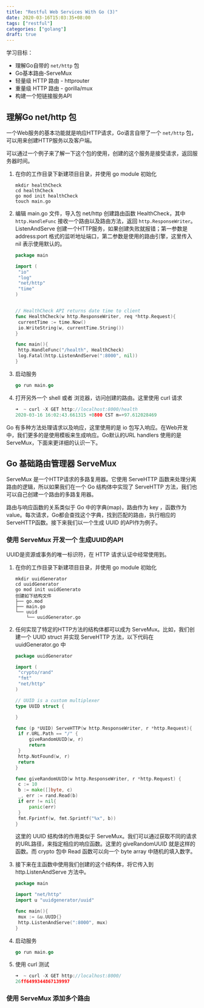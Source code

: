 ```yaml
---
title: "Restful Web Services With Go (3)"
date: 2020-03-16T15:03:35+08:00
tags: ["restful"]
categories: ["golang"]
draft: true
---
```


学习目标：

- 理解Go自带的 `net/http` 包
- Go基本路由-ServeMux
- 轻量级 HTTP 路由 - httprouter
- 重量级 HTTP 路由 - gorilla/mux
- 构建一个短链接服务API

## 理解Go net/http 包

一个Web服务的基本功能就是响应HTTP请求，Go语言自带了一个 `net/http` 包，可以用来创建HTTP服务以及客户端。

可以通过一个例子来了解一下这个包的使用，创建的这个服务是接受请求，返回服务器时间。

1. 在你的工作目录下新建项目目录，并使用 go module 初始化

   ```shell
   mkdir healthCheck
   cd healthCheck
   go mod init healthCheck
   touch main.go
   ```

2. 编辑 main.go 文件，导入包 net/http 创建路由函数 HealthCheck，其中 `http.HandleFunc` 接收一个路由以及路由方法，返回 `http.ResponseWriter`。 ListenAndServe 创建一个HTTP服务，如果创建失败就报错；第一参数是 address:port 格式的监听地址端口，第二参数是使用的路由引擎，这里传入 nil 表示使用默认的。

   ```go
   package main
   
   import (
   	"io"
   	"log"
   	"net/http"
   	"time"
   )
   
   
   // HealthCheck API returns date time to client
   func HealthCheck(w http.ResponseWriter, req *http.Request){
   	currentTime := time.Now()
   	io.WriteString(w, currentTime.String())
   }
   
   func main(){
   	http.HandleFunc("/health", HealthCheck)
   	log.Fatal(http.ListenAndServe(":8000", nil))
   }
   ```

3. 启动服务

   ```go
   go run main.go
   ```

4. 打开另外一个 shell 或者 浏览器，访问创建的路由。这里使用 curl 请求

   ```go
   ➜  ~ curl -X GET http://localhost:8000/health
   2020-03-16 16:02:43.661315 +0800 CST m=+97.612028469
   ```

Go 有多种方法处理请求以及响应，这里使用的是 io 包写入响应。在Web开发中，我们更多的是使用模板来生成响应。Go默认的URL handlers 使用的是 ServeMux，下面来更详细的认识一下。

## Go 基础路由管理器 ServeMux

ServeMux 是一个HTTP请求的多路复用器。它使用 ServeHTTP 函数来处理分离路由的逻辑，所以如果我们在一个 Go 结构体中实现了 ServeHTTP 方法，我们也可以自己创建一个路由的多路复用器。

路由与响应函数的关系类似于 Go 中的字典(map)，路由作为 key ，函数作为 value。每次请求，Go都会查找这个字典，找到匹配的路由，执行相应的 ServeHTTP函数。接下来我们以一个生成 UUID 的API作为例子。

### 使用 ServeMux 开发一个 生成UUID的API

UUID是资源或事务的唯一标识符，在 HTTP 请求认证中经常使用到。

1. 在你的工作目录下新建项目目录，并使用 go module 初始化

   ```shell
   mkdir uuidGenerator
   cd uuidGenerator
   go mod init uuidGenerato
   创建如下结构文件
   ├── go.mod
   ├── main.go
   └── uuid
       └── uuidGenerator.go
   ```

2. 任何实现了特定的HTTP方法的结构体都可以成为 ServeMux。比如，我们创建一个 UUID struct 并实现 ServeHTTP 方法，以下代码在 uuidGenerator.go 中

   ```go
   package uuidGenerator
   
   import (
   	"crypto/rand"
   	"fmt"
   	"net/http"
   )
   
   // UUID is a custom multiplexer
   type UUID struct {
   
   }
   
   func (p *UUID) ServeHTTP(w http.ResponseWriter, r *http.Request){
   	if r.URL.Path == "/" {
   		giveRandomUUID(w, r)
   		return 
   	}
   	http.NotFound(w, r)
   	return 
   }
   
   func giveRandomUUID(w http.ResponseWriter, r *http.Request) {
   	c := 10
   	b := make([]byte, c)
   	_, err := rand.Read(b)
   	if err != nil{
   		panic(err)
   	}
   	fmt.Fprintf(w, fmt.Sprintf("%x", b))
   }
   ```

   这里的 UUID 结构体的作用类似于 ServeMux。我们可以通过获取不同的请求的URL路径，来指定相应的响应函数。这里的 giveRandomUUID 就是这样的函数。而 crypto 包中 Read 函数可以向一个 byte array 中随机的填入数字。

3. 接下来在主函数中使用我们创建的这个结构体，将它传入到 http.ListenAndServe 方法中。

   ```go
   package main
   
   import "net/http"
   import u "uuidgenerator/uuid"
   
   func main(){
   	mux := &u.UUID{}
   	http.ListenAndServe(":8000", mux)
   }
   ```

4. 启动服务

   ```go
   go run main.go
   ```

5. 使用 curl 测试

   ```go
   ➜  ~ curl -X GET http://localhost:8000/
   26ff6499344867139997
   ```

### 使用 ServeMux 添加多个路由



